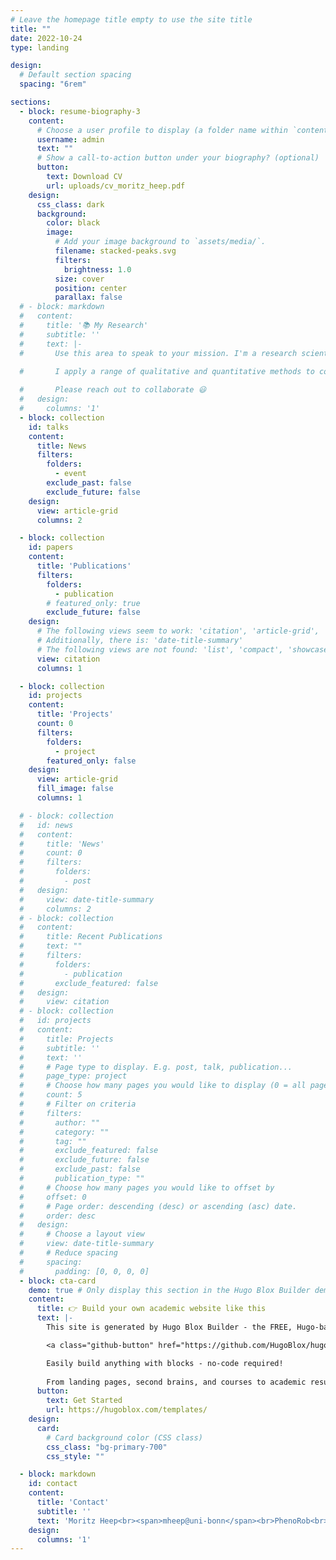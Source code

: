 ```yaml
---
# Leave the homepage title empty to use the site title
title: ""
date: 2022-10-24
type: landing

design:
  # Default section spacing
  spacing: "6rem"

sections:
  - block: resume-biography-3
    content:
      # Choose a user profile to display (a folder name within `content/authors/`)
      username: admin
      text: ""
      # Show a call-to-action button under your biography? (optional)
      button:
        text: Download CV
        url: uploads/cv_moritz_heep.pdf
    design:
      css_class: dark
      background:
        color: black
        image:
          # Add your image background to `assets/media/`.
          filename: stacked-peaks.svg
          filters:
            brightness: 1.0
          size: cover
          position: center
          parallax: false
  # - block: markdown
  #   content:
  #     title: '📚 My Research'
  #     subtitle: ''
  #     text: |-
  #       Use this area to speak to your mission. I'm a research scientist in the Moonshot team at DeepMind. I blog about machine learning, deep learning, and moonshots.

  #       I apply a range of qualitative and quantitative methods to comprehensively investigate the role of science and technology in the economy.
        
  #       Please reach out to collaborate 😃
  #   design:
  #     columns: '1'
  - block: collection
    id: talks
    content:
      title: News
      filters:
        folders:
          - event
        exclude_past: false
        exclude_future: false
    design:
      view: article-grid
      columns: 2

  - block: collection
    id: papers
    content:
      title: 'Publications'
      filters:
        folders:
          - publication
        # featured_only: true
        exclude_future: false
    design:
      # The following views seem to work: 'citation', 'article-grid', 'card'
      # Additionally, there is: 'date-title-summary'
      # The following views are not found: 'list', 'compact', 'showcase', 'masonry', 'showcase' -> fallback to 'card' which looks different than promised
      view: citation
      columns: 1

  - block: collection
    id: projects
    content:
      title: 'Projects'
      count: 0
      filters:
        folders:
          - project
        featured_only: false
    design:
      view: article-grid
      fill_image: false
      columns: 1

  # - block: collection
  #   id: news
  #   content:
  #     title: 'News'
  #     count: 0
  #     filters:
  #       folders:
  #         - post
  #   design:
  #     view: date-title-summary
  #     columns: 2
  # - block: collection
  #   content:
  #     title: Recent Publications
  #     text: ""
  #     filters:
  #       folders:
  #         - publication
  #       exclude_featured: false
  #   design:
  #     view: citation
  # - block: collection
  #   id: projects
  #   content:
  #     title: Projects
  #     subtitle: ''
  #     text: ''
  #     # Page type to display. E.g. post, talk, publication...
  #     page_type: project
  #     # Choose how many pages you would like to display (0 = all pages)
  #     count: 5
  #     # Filter on criteria
  #     filters:
  #       author: ""
  #       category: ""
  #       tag: ""
  #       exclude_featured: false
  #       exclude_future: false
  #       exclude_past: false
  #       publication_type: ""
  #     # Choose how many pages you would like to offset by
  #     offset: 0
  #     # Page order: descending (desc) or ascending (asc) date.
  #     order: desc
  #   design:
  #     # Choose a layout view
  #     view: date-title-summary
  #     # Reduce spacing
  #     spacing:
  #       padding: [0, 0, 0, 0]
  - block: cta-card
    demo: true # Only display this section in the Hugo Blox Builder demo site
    content:
      title: 👉 Build your own academic website like this
      text: |-
        This site is generated by Hugo Blox Builder - the FREE, Hugo-based open source website builder trusted by 250,000+ academics like you.

        <a class="github-button" href="https://github.com/HugoBlox/hugo-blox-builder" data-color-scheme="no-preference: light; light: light; dark: dark;" data-icon="octicon-star" data-size="large" data-show-count="true" aria-label="Star HugoBlox/hugo-blox-builder on GitHub">Star</a>

        Easily build anything with blocks - no-code required!
        
        From landing pages, second brains, and courses to academic resumés, conferences, and tech blogs.
      button:
        text: Get Started
        url: https://hugoblox.com/templates/
    design:
      card:
        # Card background color (CSS class)
        css_class: "bg-primary-700"
        css_style: ""

  - block: markdown
    id: contact
    content:
      title: 'Contact'
      subtitle: ''
      text: 'Moritz Heep<br><span>mheep@uni-bonn</span><br>PhenoRob<br>Niebuhrstr. 1a<br>53113 Bonn'
    design:
      columns: '1'
---
```

